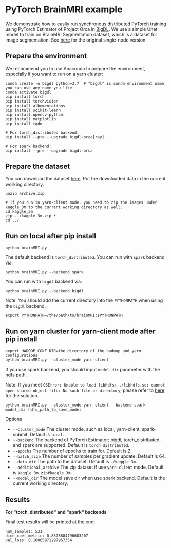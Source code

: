 # PyTorch BrainMRI example
We demonstrate how to easily run synchronous distributed PyTorch training using PyTorch Estimator of Project Orca in [BigDL](https://github.com/intel-analytics/BigDL). We use a simple Unet model to train on BrainMRI Segmentation dataset, which is a dataset for image segmentation. See [here](https://www.kaggle.com/s0mnaths/brain-mri-unet-pytorch/notebook) for the original single-node version.


## Prepare the environment

We recommend you to use Anaconda to prepare the environment, especially if you want to run on a yarn cluster:

```
conda create -n bigdl python=3.7  # "bigdl" is conda environment name, you can use any name you like.
conda activate bigdl
pip install torch
pip install torchvision
pip install albumentations
pip install scikit-learn
pip install opencv-python
pip install matplotlib
pip install tqdm

# For torch_distributed backend:
pip install --pre --upgrade bigdl-orca[ray]

# For spark backend:
pip install --pre --upgrade bigdl-orca
```

## Prepare the dataset
You can download the dataset [here](https://www.kaggle.com/datasets/mateuszbuda/lgg-mri-segmentation/download). Put the downloaded data in the current working directory.


```
unzip archive.zip

# If you run in yarn-client mode, you need to zip the images under kaggle_3m to the current working directory as well.
cd kaggle_3m
zip ../kaggle_3m.zip *
cd ../
```


## Run on local after pip install

```commandline
python brainMRI.py
```
The default backend is `torch_distributed`. You can run with `spark` backend via:
```
python brainMRI.py --backend spark 
```
You can run with `bigdl` backend via:
```
python brainMRI.py --backend bigdl
```
Note: You should add the current directory into the `PYTHONPATH` when using the `bigdl` backend.
```
export PYTHONPATH=/the/path/to/brainMRI:$PYTHONPATH
```

## Run on yarn cluster for yarn-client mode after pip install
```
export HADOOP_CONF_DIR=the directory of the hadoop and yarn configurations
python brainMRI.py --cluster_mode yarn-client
```

If you use spark backend, you should input `model_dir` parameter with the hdfs path. 

Note: If you meet `OSError: Unable to load libhdfs: ./libhdfs.so: cannot open shared object file: No such file or directory`, please refer to [here](https://bigdl.readthedocs.io/en/latest/doc/Orca/Overview/known_issues.html#oserror-unable-to-load-libhdfs-libhdfs-so-cannot-open-shared-object-file-no-such-file-or-directory) for the solution.
```commandline
python brainMRI.py --cluster_mode yarn-client --backend spark --model_dir hdfs_path_to_save_model
```

Options

- `--cluster_mode` The cluster mode, such as local, yarn-client, spark-submit. Default is `local`.
- `--backend` The backend of PyTorch Estimator; bigdl, torch_distributed, and spark are supported. Default is `torch_distributed`.
- `--epochs` The number of epochs to train for. Default is 2.
- `--batch_size` The number of samples per gradient update. Default is 64.
- `--data_dir` The path to the dataset. Default is `./kaggle_3m`.
- `--additional_archive` The zip dataset if use `yarn-client` mode. Default is `kaggle_3m.zip#kaggle_3m`.
- `--model_dir` The model save dir when use spark backend. Default is the current working directory.

## Results
**For "torch_distributed" and "spark" backends**

Final test results will be printed at the end:
```
num_samples: 531
dice_coef_metric: 0.8578884796683207
val_loss: 0.16065971297957354
```